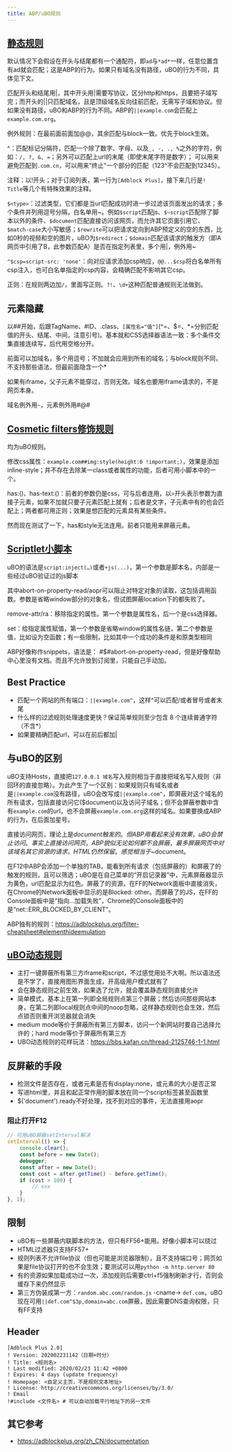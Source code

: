 ```yaml
---
title: ABP/uBO规则
---
```


## [静态规则](https://help.eyeo.com/en/adblockplus/how-to-write-filters)

默认情况下会假设在开头与结尾都有一个通配符，即`ad`与`*ad*`一样，任意位置含有ad就会匹配；这是ABP的行为。如果只有域名没有路径，uBO的行为不同，具体见下文。

匹配开头和结尾用|，其中开头用|需要写协议，区分http和https，且要把子域写完；而开头的||只匹配域名，且是顶级域名反向往前匹配，无需写子域和协议。但如果没有路径，uBO和ABP的行为不同。ABP的`||example.com`会匹配上`example.com.org`。

例外规则：在最前面前面加@@，其余匹配与block一致。优先于block生效。

^：匹配标记分隔符，匹配一个除了数字、字母、以及`_, -, ., %`之外的字符，例如：`/, ?, &, =`；另外可以匹配上url的末尾（即使末尾字符是数字）；
可以用来避免匹配到`.com.cn`，可以用来“终止”一个部分的匹配（123^不会匹配到12345）。

注释：以!开头；对于订阅列表，第一行为`[Adblock Plus]`，接下来几行是`! Title`等几个有特殊效果的注释。

`$<type>`：过滤类型，它们都是当url匹配成功时进一步过滤该页面发出的请求；多个条件并列用逗号分隔，白名单用~。例如`$script`匹配js、`$~script`匹配除了脚本以外的条件、`$document`匹配直接访问该网页，而允许其它页面引用它、`$match-case`大小写敏感；`$rewrite`可以把请求定向到ABP预定义的空的东西，比如0秒的视频和空的图片，uBO为`$redirect`；`$domain`匹配该请求的触发方（即A网页中引用了B，此参数匹配A）是否在指定列表里，多个用|，例外用~

`^$csp=script-src: 'none'`：向对应请求添加csp响应，`@@...$csp`将白名单所有csp注入，也可白名单指定的csp内容，会精确匹配不影响其它csp。

正则：在规则两边加`/`，里面写正则。`?!`、`\d+`这种匹配普通规则无法做到。

## 元素隐藏

以##开始，后跟TagName、#ID、.class、`[属性名="值"]`(^=、$=、*=分别匹配值的开头、结尾、中间，注意引号)。基本就和CSS选择器语法一致：多个条件交集直接连续写，后代用空格分开。

前面可以加域名，多个用逗号；不加就会应用到所有的域名；与block规则不同，不支持那些语法，但最前面隐含一个*

如果有iframe，父子元素不能穿过，否则无效。域名也要用iframe请求的，不是网页本身。

域名例外用`~`，元素例外用#@#

## [Cosmetic filters修饰规则](https://github.com/fang5566/uBlock/wiki/过程式修饰规则)

均为uBO规则。

修改css属性：`example.com##img:style(height:0 !important;)`，效果是添加inline-style；并不存在去除某一class或者属性的功能，后者可用小脚本中的一个。

has:()、has-text:()：前者的参数仍是css，可与后者连用，以`>`开头表示参数为直接子元素，如果不加就只要子元素匹配上就有；后者是文字，子元素中有的也会匹配上；两者都可用正则；效果是想匹配的元素具有某些条件。

然而现在测试了一下，has和style无法连用。前者只能用来屏蔽元素。

## [Scriptlet小脚本](https://github.com/gorhill/uBlock/wiki/Resources-Library)

uBO的语法是`script:inject(…)`或者`+js(...)`，第一个参数是脚本名，内部是一些经过uBO验证过的js脚本

其中abort-on-property-read/aopr可以阻止对特定对象的读取，这包括调用函数。参数是省略window部分的对象名，但试图屏蔽location下的都失败了。

remove-attr/ra：移除指定的属性。第一个参数是属性名，后一个是css选择器。

set：给指定属性赋值，第一个参数是省略window的属性名链，第二个参数是值，比如设为空函数；有一些限制，比如其中一个成功的条件是和原类型相同

ABP好像称作snippets，语法是： #$#abort-on-property-read，但是好像帮助中心里没有文档。而且不允许放到订阅里，只能自己手动加。

## Best Practice

* 匹配一个网站的所有端口：`||example.com^`，这样^可以匹配/或者冒号或者末尾
* 什么样的过滤规则处理速度更快？保证简单规则至少包含 8 个连续普通字符（不含*）
* 如果要精确匹配url，可以在前后都加|

## 与uBO的区别

uBO支持Hosts，直接把`127.0.0.1 域名`写入规则相当于直接把域名写入规则（非回环的直接忽略）。为此产生了一个区别：如果规则只有域名或者是`||example.com`没有路径，uBO会改写成`||example.com^`，即屏蔽对这个域名的所有请求，包括直接访问它($document)以及访问子域名；但不会屏蔽参数中含有`example.com`的url，也不会屏蔽`example.com.org`这样的域名。如果要换成ABP的行为，在后面加星号。

直接访问网页，理论上是$document触发的。但ABP用看起来没有效果，uBO会禁止访问。事实上直接访问网页，ABP貌似无论如何都不会屏蔽，最多屏蔽网页中对该域名其它资源的请求，HTML仍然保留。感觉相当于$~document。

在F12中ABP会添加一个单独的TAB，能看到所有请求（包括屏蔽的）和屏蔽了的触发的规则，且可以筛选；uBO是在自己菜单的“开启记录器”中，元素屏蔽器显示为黄色，url匹配显示为红色。屏蔽了的资源，在FF的Network面板中直接消失，在Chrome的Network面板中显示的是Blocked: other。而屏蔽了的JS，在FF的Console面板中是“指向...加载失败”，Chrome的Console面板中的是“net::ERR_BLOCKED_BY_CLIENT”。

ABP独有的规则：https://adblockplus.org/filter-cheatsheet#elementhideemulation

## [uBO动态规则](https://github.com/fang5566/uBlock/wiki/动态过滤：轻松减少隐私暴露)

* 主打一键屏蔽所有第三方iframe和script，不过感觉用处不大啊。所以语法还是不学了，直接用图形界面生成，开高级用户模式就有了
* 会在静态规则之前生效，如果选了允许，就会覆盖静态规则直接允许
* 简单模式，基本上在第一列即全局规则点第三个屏蔽；然后访问那些网站本身，在第二列即local规则点中间的noop忽略，这样静态规则也会生效，然后点锁否则重开浏览器就会消失
* medium mode等价于屏蔽所有第三方脚本，访问一个新网站时要自己选择允许的；hard mode等价于屏蔽所有第三方
* UBO动态规则的花样玩法：https://bbs.kafan.cn/thread-2125746-1-1.html

## 反屏蔽的手段

* 检测文件是否存在，或者元素是否有display:none，或元素的大小是否正常
* 写进html里，并且和起正常作用的脚本放在同一个script标签甚至函数里
* $('document').ready不好处理，找不到对应的事件，无法直接用aopr

### 阻止打开F12

```js
// 可用uBO屏蔽setInterval解决
setInterval(() => {
    console.clear();
    const before = new Date();
    debugger;
    const after = new Date();
    const cost = after.getTime() - before.getTime();
    if (cost > 100) {
        // xxx
    }
}, 1);
```

## 限制

* uBO有一些屏蔽内联脚本的方法，但只有FF56+能用。好像小脚本可以绕过
* HTML过滤器只支持FF57+
* 规则列表不允许file协议（但也可能是浏览器限制），且不支持端口号；网页如果是file协议打开的也不会生效；要测试可以用`python -m http.server 80`
* 有的资源如果加载成功过一次，添加规则后需要ctrl+f5强制刷新才行，否则会缓存下来仍然显示
* 第三方伪装成第一方：`random.abc.com/random.js` -cname-> `def.com`，uBO现在可用`||def.com^$3p,domain=abc.com`屏蔽，因此需要DNS查询权限，只有FF支持

## Header

```
[Adblock Plus 2.0]
! Version: 202002231142（日期+时分）
! Title: <规则名>
! Last modified: 2020/02/23 11:42 +0800
! Expires: 4 days (update frequency)
! Homepage: <自定义主页，不是规则文本地址>
! License: http://creativecommons.org/licenses/by/3.0/
! Email
!#include <文件名> # 可以自动加载平行地址下的另一文件
```

## 其它参考

* https://adblockplus.org/zh_CN/documentation

